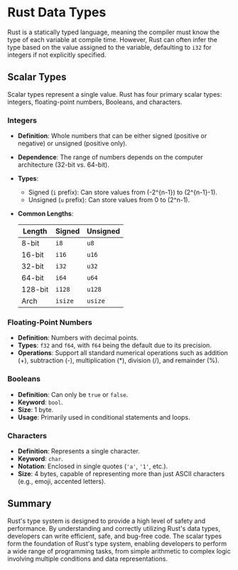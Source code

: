 # Rust Data Types

Rust is a statically typed language, meaning the compiler must know the type of each variable at compile time. However, Rust can often infer the type based on the value assigned to the variable, defaulting to `i32` for integers if not explicitly specified.

## Scalar Types

Scalar types represent a single value. Rust has four primary scalar types: integers, floating-point numbers, Booleans, and characters.

### Integers

- **Definition**: Whole numbers that can be either signed (positive or negative) or unsigned (positive only).
- **Dependence**: The range of numbers depends on the computer architecture (32-bit vs. 64-bit).
- **Types**:
  - Signed (`i` prefix): Can store values from \(-2^{n-1}\) to \(2^{n-1}-1\).
  - Unsigned (`u` prefix): Can store values from 0 to \(2^n-1\).
- **Common Lengths**:
  
  | Length  | Signed | Unsigned |
  |---------|--------|----------|
  | 8-bit   | `i8`   | `u8`     |
  | 16-bit  | `i16`  | `u16`    |
  | 32-bit  | `i32`  | `u32`    |
  | 64-bit  | `i64`  | `u64`    |
  | 128-bit | `i128` | `u128`   |
  | Arch    | `isize`| `usize`  |

### Floating-Point Numbers

- **Definition**: Numbers with decimal points.
- **Types**: `f32` and `f64`, with `f64` being the default due to its precision.
- **Operations**: Support all standard numerical operations such as addition (+), subtraction (-), multiplication (*), division (/), and remainder (%).

### Booleans

- **Definition**: Can only be `true` or `false`.
- **Keyword**: `bool`.
- **Size**: 1 byte.
- **Usage**: Primarily used in conditional statements and loops.

### Characters

- **Definition**: Represents a single character.
- **Keyword**: `char`.
- **Notation**: Enclosed in single quotes (`'a'`, `'1'`, etc.).
- **Size**: 4 bytes, capable of representing more than just ASCII characters (e.g., emoji, accented letters).

## Summary

Rust's type system is designed to provide a high level of safety and performance. By understanding and correctly utilizing Rust's data types, developers can write efficient, safe, and bug-free code. The scalar types form the foundation of Rust's type system, enabling developers to perform a wide range of programming tasks, from simple arithmetic to complex logic involving multiple conditions and data representations.